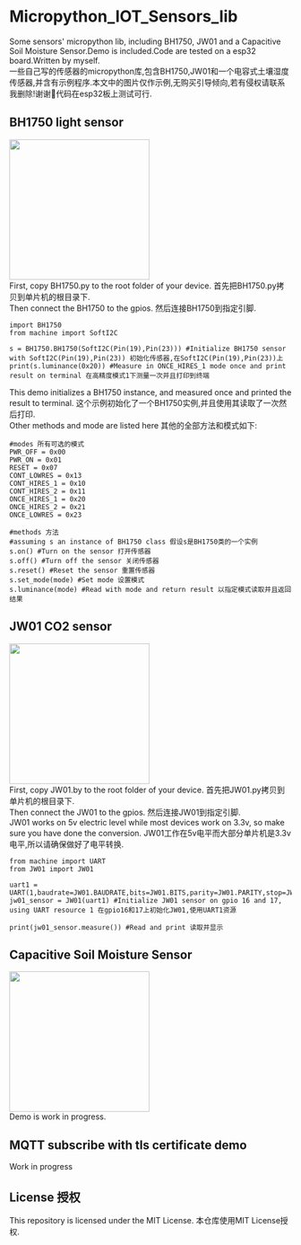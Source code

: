 # Micropython_IOT_Sensors_lib
Some sensors' micropython lib, including BH1750, JW01 and a Capacitive Soil Moisture Sensor.Demo is included.Code are tested on a esp32 board.Written by myself.<br>
一些自己写的传感器的micropython库,包含BH1750,JW01和一个电容式土壤湿度传感器,并含有示例程序.本文中的图片仅作示例,无购买引导倾向,若有侵权请联系我删除!谢谢🙏代码在esp32板上测试可行.

## BH1750 light sensor
<img src="https://github.com/sszzz830/Micropython_IOT_Sensors_lib/assets/32834442/1e328ac6-46da-453d-b036-9133445a9aca" width="250"><br>
First, copy BH1750.py to the root folder of your device. 首先把BH1750.py拷贝到单片机的根目录下.<br>
Then connect the BH1750 to the gpios. 然后连接BH1750到指定引脚.
```micropython
import BH1750
from machine import SoftI2C

s = BH1750.BH1750(SoftI2C(Pin(19),Pin(23))) #Initialize BH1750 sensor with SoftI2C(Pin(19),Pin(23)) 初始化传感器,在SoftI2C(Pin(19),Pin(23))上
print(s.luminance(0x20)) #Measure in ONCE_HIRES_1 mode once and print result on terminal 在高精度模式1下测量一次并且打印到终端 
```
This demo initializes a BH1750 instance, and measured once and printed the result to terminal. 这个示例初始化了一个BH1750实例,并且使用其读取了一次然后打印.<br>
Other methods and mode are listed here 其他的全部方法和模式如下:
```micropython
#modes 所有可选的模式
PWR_OFF = 0x00
PWR_ON = 0x01
RESET = 0x07
CONT_LOWRES = 0x13
CONT_HIRES_1 = 0x10
CONT_HIRES_2 = 0x11
ONCE_HIRES_1 = 0x20
ONCE_HIRES_2 = 0x21
ONCE_LOWRES = 0x23

#methods 方法
#assuming s an instance of BH1750 class 假设s是BH1750类的一个实例
s.on() #Turn on the sensor 打开传感器
s.off() #Turn off the sensor 关闭传感器
s.reset() #Reset the sensor 重置传感器
s.set_mode(mode) #Set mode 设置模式
s.luminance(mode) #Read with mode and return result 以指定模式读取并且返回结果
```
## JW01 CO2 sensor
<img src="https://github.com/sszzz830/Micropython_IOT_Sensors_lib/assets/32834442/2e4849d7-1ae1-47b4-8d59-44f8badf9e3e" width="250"><br>
First, copy JW01.by to the root folder of your device. 首先把JW01.py拷贝到单片机的根目录下.<br>
Then connect the JW01 to the gpios. 然后连接JW01到指定引脚.<br>
JW01 works on 5v electric level while most devices work on 3.3v, so make sure you have done the conversion. JW01工作在5v电平而大部分单片机是3.3v电平,所以请确保做好了电平转换.
```micropython
from machine import UART
from JW01 import JW01

uart1 = UART(1,baudrate=JW01.BAUDRATE,bits=JW01.BITS,parity=JW01.PARITY,stop=JW01.STOP,tx=17,rx=16)
jw01_sensor = JW01(uart1) #Initialize JW01 sensor on gpio 16 and 17, using UART resource 1 在gpio16和17上初始化JW01,使用UART1资源

print(jw01_sensor.measure()) #Read and print 读取并显示
```

## Capacitive Soil Moisture Sensor
<img src="https://github.com/sszzz830/Micropython_IOT_Sensors_lib/assets/32834442/e7b3437a-df92-4fab-9421-146120b41056" width="250"><br>
Demo is work in progress.

## MQTT subscribe with tls certificate demo
Work in progress

## License 授权
This repository is licensed under the MIT License. 本仓库使用MIT License授权.
